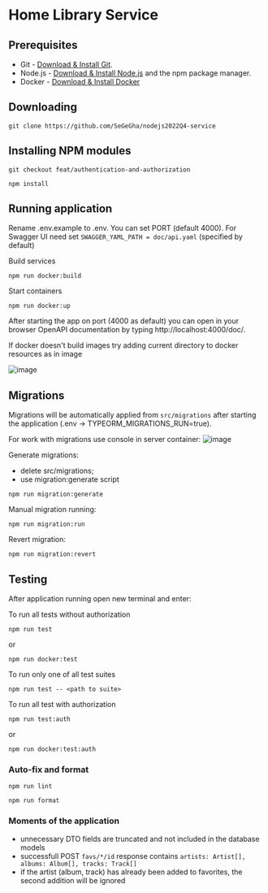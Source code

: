 # Home Library Service

## Prerequisites

- Git - [Download & Install Git](https://git-scm.com/downloads).
- Node.js - [Download & Install Node.js](https://nodejs.org/en/download/) and the npm package manager.
- Docker - [Download & Install Docker](https://docs.docker.com/engine/install/)

## Downloading

```
git clone https://github.com/SeGeGha/nodejs2022Q4-service
```

## Installing NPM modules

```
git checkout feat/authentication-and-authorization
```

```
npm install
```

## Running application

Rename .env.example to .env. You can set PORT (default 4000). For Swagger UI need set `SWAGGER_YAML_PATH = doc/api.yaml` (specified by default)

Build services
```
npm run docker:build
```
Start containers
```
npm run docker:up
```

After starting the app on port (4000 as default) you can open
in your browser OpenAPI documentation by typing http://localhost:4000/doc/.

If docker doesn't build images try adding current directory to docker resources as in image

![image](https://user-images.githubusercontent.com/21230284/218312899-e039c4ac-0777-46da-9ac4-46829c26341b.png)

## Migrations

Migrations will be automatically applied from `src/migrations` after starting the application (.env -> TYPEORM_MIGRATIONS_RUN=true). 

For work with migrations use console in server container:
 ![image](https://user-images.githubusercontent.com/21230284/219878721-cebb8d19-db34-477b-9e71-b6a65e2ea233.png)

Generate migrations:
 - delete src/migrations; 
 - use migration:generate script
 ```
 npm run migration:generate
 ```
 
Manual migration running:
 ```
 npm run migration:run
 ```
 
 Revert migration:
 ```
 npm run migration:revert
 ```

## Testing

After application running open new terminal and enter:

To run all tests without authorization

```
npm run test
```
or
```
npm run docker:test
```

To run only one of all test suites

```
npm run test -- <path to suite>
```

To run all test with authorization

```
npm run test:auth
```
or
```
npm run docker:test:auth
```

### Auto-fix and format

```
npm run lint
```

```
npm run format
```

### Moments of the application

- unnecessary DTO fields are truncated and not included in the database models
- successfull POST `favs/*/id` response contains `artists: Artist[], albums: Album[], tracks: Track[]`
- if the artist (album, track) has already been added to favorites, the second addition will be ignored
